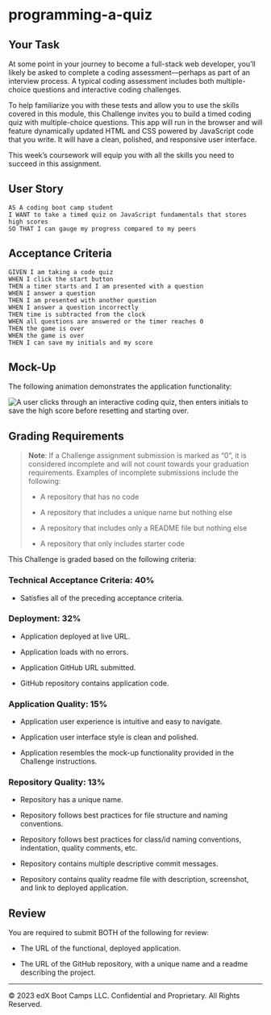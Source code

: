 # programming-a-quiz

## Your Task

At some point in your journey to become a full-stack web developer, you’ll likely be asked to complete a coding assessment&mdash;perhaps as part of an interview process. A typical coding assessment includes both multiple-choice questions and interactive coding challenges. 

To help familiarize you with these tests and allow you to use the skills covered in this module, this Challenge invites you to build a timed coding quiz with multiple-choice questions. This app will run in the browser and will feature dynamically updated HTML and CSS powered by JavaScript code that you write. It will have a clean, polished, and responsive user interface. 

This week’s coursework will equip you with all the skills you need to succeed in this assignment.

## User Story

```
AS A coding boot camp student
I WANT to take a timed quiz on JavaScript fundamentals that stores high scores
SO THAT I can gauge my progress compared to my peers
```

## Acceptance Criteria

```
GIVEN I am taking a code quiz
WHEN I click the start button
THEN a timer starts and I am presented with a question
WHEN I answer a question
THEN I am presented with another question
WHEN I answer a question incorrectly
THEN time is subtracted from the clock
WHEN all questions are answered or the timer reaches 0
THEN the game is over
WHEN the game is over
THEN I can save my initials and my score
```

## Mock-Up

The following animation demonstrates the application functionality:

![A user clicks through an interactive coding quiz, then enters initials to save the high score before resetting and starting over.](./Assets/04-web-apis-homework-demo.gif)

## Grading Requirements

> **Note**: If a Challenge assignment submission is marked as “0”, it is considered incomplete and will not count towards your graduation requirements. Examples of incomplete submissions include the following:
>
> * A repository that has no code
>
> * A repository that includes a unique name but nothing else
>
> * A repository that includes only a README file but nothing else
>
> * A repository that only includes starter code

This Challenge is graded based on the following criteria: 

### Technical Acceptance Criteria: 40%

* Satisfies all of the preceding acceptance criteria.

### Deployment: 32%

* Application deployed at live URL.

* Application loads with no errors.

* Application GitHub URL submitted.

* GitHub repository contains application code.

### Application Quality: 15%

* Application user experience is intuitive and easy to navigate.

* Application user interface style is clean and polished.

* Application resembles the mock-up functionality provided in the Challenge instructions.

### Repository Quality: 13%

* Repository has a unique name.

* Repository follows best practices for file structure and naming conventions.

* Repository follows best practices for class/id naming conventions, indentation, quality comments, etc.

* Repository contains multiple descriptive commit messages.

* Repository contains quality readme file with description, screenshot, and link to deployed application.

## Review

You are required to submit BOTH of the following for review:

* The URL of the functional, deployed application.

* The URL of the GitHub repository, with a unique name and a readme describing the project.

---

© 2023 edX Boot Camps LLC. Confidential and Proprietary. All Rights Reserved.
